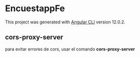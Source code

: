 # EncuestappFe

This project was generated with [Angular CLI](https://github.com/angular/angular-cli) version 12.0.2.

## cors-proxy-server

para evitar errores de cors, usar el comando **cors-proxy-server**


